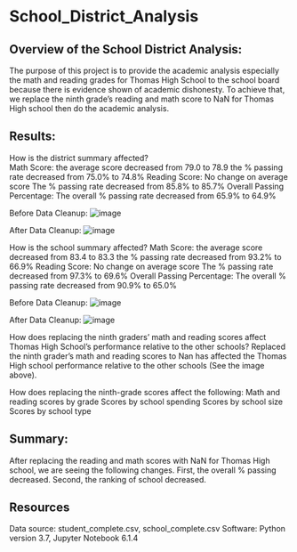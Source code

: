 # School_District_Analysis
## Overview of the School District Analysis: 
The purpose of this project is to provide the academic analysis especially the math and reading grades for Thomas High School to the school board because there is evidence shown of academic dishonesty.  To achieve that, we replace the ninth grade’s reading and math score to NaN for Thomas High school then do the academic analysis.   

## Results: 
How is the district summary affected?  
Math Score: 
the average score decreased from 79.0 to 78.9
the % passing rate decreased from 75.0% to 74.8%
Reading Score: 
No change on average score
The % passing rate decreased from 85.8% to 85.7%
Overall Passing Percentage: 
The overall % passing rate decreased from 65.9% to 64.9%

Before Data Cleanup: 
![image](https://user-images.githubusercontent.com/103588178/169745054-b8ce1b89-76e8-4cae-a7c9-e4d71f40a627.png)

After Data Cleanup:
![image](https://user-images.githubusercontent.com/103588178/169745088-0ace2af5-fcc3-47ba-8147-394155149882.png)


How is the school summary affected? 
Math Score: 
the average score decreased from 83.4 to 83.3
the % passing rate decreased from 93.2% to 66.9%
Reading Score: 
No change on average score
The % passing rate decreased from 97.3% to 69.6%
Overall Passing Percentage: 
The overall % passing rate decreased from 90.9% to 65.0%

Before Data Cleanup: 
![image](https://user-images.githubusercontent.com/103588178/169745159-1574e949-26e4-4bb3-af35-45fa7635ba22.png)

After Data Cleanup: 
![image](https://user-images.githubusercontent.com/103588178/169745211-b5c67602-d4ff-444a-a54c-2f4d75ba15b6.png)


How does replacing the ninth graders’ math and reading scores affect Thomas High School’s performance relative to the other schools?
Replaced the ninth grader’s math and reading scores to Nan has affected the Thomas High school performance relative to the other schools (See the image above).

How does replacing the ninth-grade scores affect the following:
Math and reading scores by grade
Scores by school spending
Scores by school size
Scores by school type

## Summary: 
After replacing the reading and math scores with NaN for Thomas High school, we are seeing the following changes. First, the overall % passing decreased.  Second, the ranking of school decreased.  


## Resources 
Data source: student_complete.csv, school_complete.csv
Software: Python version 3.7, Jupyter Notebook 6.1.4
